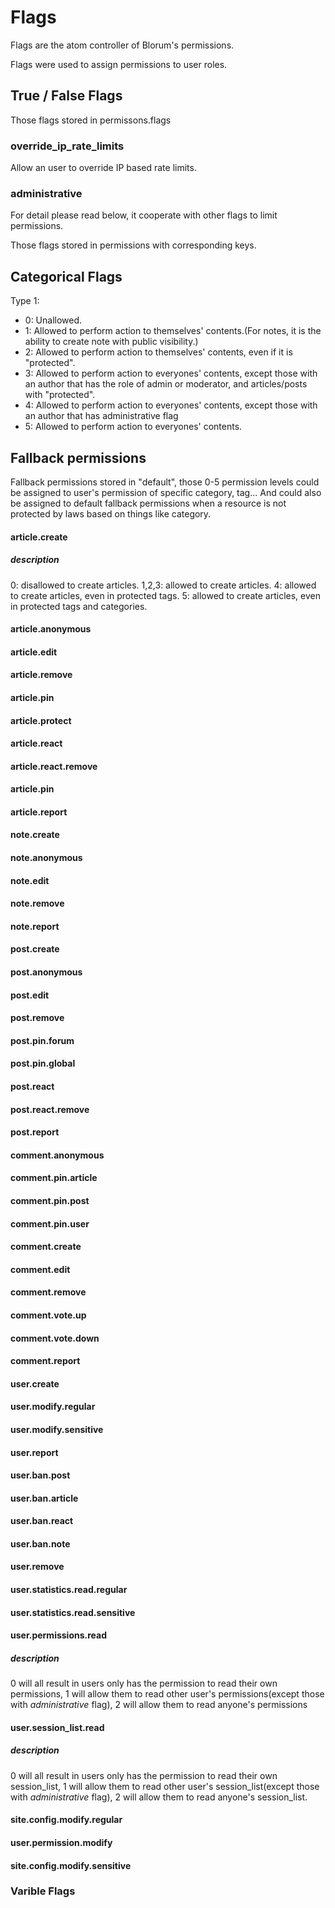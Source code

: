 # Flags

Flags are the atom controller of Blorum's permissions.

Flags were used to assign permissions to user roles.

## True / False Flags

Those flags stored in permissons.flags

### override_ip_rate_limits
Allow an user to override IP based rate limits.

### administrative
For detail please read below, it cooperate with other flags to limit permissions.

Those flags stored in permissions with corresponding keys.

## Categorical Flags

Type 1:
- 0: Unallowed.
- 1: Allowed to perform action to themselves' contents.(For notes, it is the ability to create note with public visibility.)
- 2: Allowed to perform action to themselves' contents, even if it is "protected".
- 3: Allowed to perform action to everyones' contents, except those with an author that has the role of admin or moderator, and articles/posts with "protected".
- 4: Allowed to perform action to everyones' contents, except those with an author that has administrative flag
- 5: Allowed to perform action to everyones' contents.

## Fallback permissions
Fallback permissions stored in "default", those 0-5 permission levels could be assigned to user's permission of specific category, tag... And could also be assigned to default fallback permissions when a resource is not protected by laws based on things like category.


#### article.create
##### description
0: disallowed to create articles.
1,2,3: allowed to create articles.
4: allowed to create articles, even in protected tags.
5: allowed to create articles, even in protected tags and categories.

#### article.anonymous

#### article.edit

#### article.remove

#### article.pin

#### article.protect

#### article.react

#### article.react.remove

#### article.pin

#### article.report


#### note.create

#### note.anonymous

#### note.edit

#### note.remove

#### note.report


#### post.create

#### post.anonymous

#### post.edit

#### post.remove

#### post.pin.forum

#### post.pin.global

#### post.react

#### post.react.remove

#### post.report


#### comment.anonymous

#### comment.pin.article

#### comment.pin.post

#### comment.pin.user

#### comment.create

#### comment.edit

#### comment.remove

#### comment.vote.up

#### comment.vote.down

#### comment.report


#### user.create

#### user.modify.regular

#### user.modify.sensitive

#### user.report

#### user.ban.post

#### user.ban.article

#### user.ban.react

#### user.ban.note

#### user.remove

#### user.statistics.read.regular

#### user.statistics.read.sensitive

#### user.permissions.read
##### description
0 will all result in users only has the permission to read their own permissions, 1 will allow them to read other user's permissions(except those with *administrative* flag), 2 will allow them to read anyone's permissions

#### user.session_list.read
##### description
0 will all result in users only has the permission to read their own session_list, 1 will allow them to read other user's session_list(except those with *administrative* flag), 2 will allow them to read anyone's session_list.

#### site.config.modify.regular

#### user.permission.modify

#### site.config.modify.sensitive




### Varible Flags


